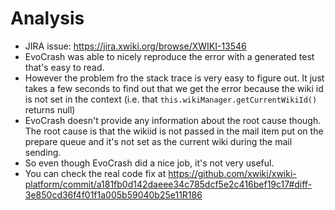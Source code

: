 Analysis
========

* JIRA issue: https://jira.xwiki.org/browse/XWIKI-13546
* EvoCrash was able to nicely reproduce the error with a generated test that's easy to read.
* However the problem fro the stack trace is very easy to figure out. It just takes a few seconds to find out that we get the error because the wiki id is not set in the context (i.e. that `this.wikiManager.getCurrentWikiId()` returns null)
* EvoCrash doesn't provide any information about the root cause though. The root cause is that the wikiid is not passed in the mail item put on the prepare queue and it's not set as the current wiki during the mail sending.
* So even though EvoCrash did a nice job, it's not very useful.
* You can check the real code fix at https://github.com/xwiki/xwiki-platform/commit/a181fb0d142daeee34c785dcf5e2c416bef19c17#diff-3e850cd36f4f01f1a005b59040b25e11R186
